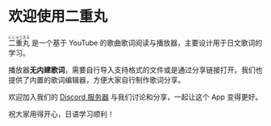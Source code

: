 # 欢迎使用二重丸

<ruby font-jp-serif><rb>二重丸</rb><rt>にじゅうまる</rt></ruby> 是一个基于 YouTube 的歌曲歌词阅读与播放器，主要设计用于日文歌词的学习。

播放器**无内建歌词**，需要自行导入支持格式的文件或是通过分享链接打开。我们也提供了内置的歌词编辑器，方便大家自行制作歌词分享。

欢迎加入我们的 [Discord 服务器](https://chat.maru.re) 与我们讨论和分享，一起让这个 App 变得更好。

祝大家用得开心，日语学习顺利！
